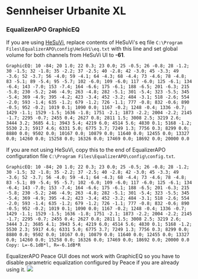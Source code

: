 # Sennheiser Urbanite XL
### EqualizerAPO GraphicEQ
If you are using [HeSuVi](https://sourceforge.net/projects/hesuvi/), replace contents of HeSuVi's eq file `C:\Program Files\EqualizerAPO\config\HeSuVi\eq.txt` with this line and set global volume for both channels from HeSuVi UI to **-61**.
```
GraphicEQ: 10 -84; 20 1.0; 22 0.3; 23 0.0; 25 -0.5; 26 -0.8; 28 -1.2; 30 -1.5; 32 -1.8; 35 -2.2; 37 -2.5; 40 -2.8; 42 -3.0; 45 -3.3; 49 -3.6; 52 -3.7; 56 -4.0; 59 -4.1; 64 -4.3; 68 -4.4; 73 -4.6; 78 -4.8; 83 -5.1; 89 -5.4; 95 -5.7; 102 -6.0; 109 -6.0; 117 -6.0; 125 -6.1; 134 -6.4; 143 -7.0; 153 -7.4; 164 -6.6; 175 -6.1; 188 -6.5; 201 -6.3; 215 -5.8; 230 -5.2; 246 -4.9; 263 -4.8; 282 -5.1; 301 -5.4; 323 -5.5; 345 -5.4; 369 -4.9; 395 -4.2; 423 -3.4; 452 -3.2; 484 -3.1; 518 -2.6; 554 -2.0; 593 -1.4; 635 -1.2; 679 -1.2; 726 -1.1; 777 -0.8; 832 -0.6; 890 -0.5; 952 -0.2; 1019 0.1; 1090 0.0; 1167 -0.2; 1248 -0.4; 1336 -0.7; 1429 -1.1; 1529 -1.5; 1636 -1.8; 1751 -2.1; 1873 -2.2; 2004 -2.2; 2145 -1.7; 2295 -0.7; 2455 0.4; 2627 0.8; 2811 1.5; 3008 2.5; 3219 2.6; 3444 3.2; 3685 4.1; 3943 5.4; 4219 6.0; 4514 5.6; 4830 0.1; 5168 -1.2; 5530 2.3; 5917 4.6; 6331 5.0; 6775 3.7; 7249 1.3; 7756 0.3; 8299 0.0; 8880 0.0; 9502 0.0; 10167 0.0; 10879 0.0; 11640 0.0; 12455 0.0; 13327 0.0; 14260 0.0; 15258 0.0; 16326 0.0; 17469 0.0; 18692 0.0; 20000 0.0
```
If you are not using HeSuVi, copy this to the end of EqualizerAPO configuration file `C:\Program Files\EqualizerAPO\config\config.txt`.
```
GraphicEQ: 10 -84; 20 1.0; 22 0.3; 23 0.0; 25 -0.5; 26 -0.8; 28 -1.2; 30 -1.5; 32 -1.8; 35 -2.2; 37 -2.5; 40 -2.8; 42 -3.0; 45 -3.3; 49 -3.6; 52 -3.7; 56 -4.0; 59 -4.1; 64 -4.3; 68 -4.4; 73 -4.6; 78 -4.8; 83 -5.1; 89 -5.4; 95 -5.7; 102 -6.0; 109 -6.0; 117 -6.0; 125 -6.1; 134 -6.4; 143 -7.0; 153 -7.4; 164 -6.6; 175 -6.1; 188 -6.5; 201 -6.3; 215 -5.8; 230 -5.2; 246 -4.9; 263 -4.8; 282 -5.1; 301 -5.4; 323 -5.5; 345 -5.4; 369 -4.9; 395 -4.2; 423 -3.4; 452 -3.2; 484 -3.1; 518 -2.6; 554 -2.0; 593 -1.4; 635 -1.2; 679 -1.2; 726 -1.1; 777 -0.8; 832 -0.6; 890 -0.5; 952 -0.2; 1019 0.1; 1090 0.0; 1167 -0.2; 1248 -0.4; 1336 -0.7; 1429 -1.1; 1529 -1.5; 1636 -1.8; 1751 -2.1; 1873 -2.2; 2004 -2.2; 2145 -1.7; 2295 -0.7; 2455 0.4; 2627 0.8; 2811 1.5; 3008 2.5; 3219 2.6; 3444 3.2; 3685 4.1; 3943 5.4; 4219 6.0; 4514 5.6; 4830 0.1; 5168 -1.2; 5530 2.3; 5917 4.6; 6331 5.0; 6775 3.7; 7249 1.3; 7756 0.3; 8299 0.0; 8880 0.0; 9502 0.0; 10167 0.0; 10879 0.0; 11640 0.0; 12455 0.0; 13327 0.0; 14260 0.0; 15258 0.0; 16326 0.0; 17469 0.0; 18692 0.0; 20000 0.0
Copy: L=-6.1dB*l, R=-6.1dB*R
```
EqualizerAPO Peace GUI does not work with GraphicEQ so you have to disable parametric equalization configured by Peace if you are already using it.
![](https://raw.githubusercontent.com/jaakkopasanen/AutoEq/master/results/SBAF-Serious/innerfidelity/onear/Sennheiser%20Urbanite%20XL/Sennheiser%20Urbanite%20XL.png)
